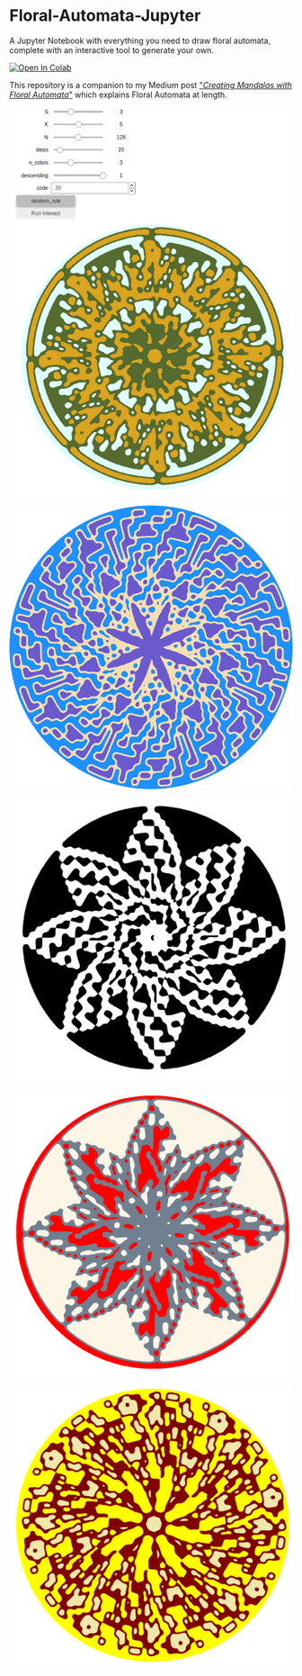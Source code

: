 # Floral-Automata-Jupyter
A Jupyter Notebook with everything you need to draw floral automata, complete with an interactive tool to generate your own.

[![Open In Colab](https://colab.research.google.com/assets/colab-badge.svg)](https://colab.research.google.com/github/marceloprates/Floral-Automata-Jupyter/blob/master/Floral%20Automata.ipynb)

This repository is a companion to my Medium post ["*Creating Mandalas with Floral Automata*"](https://medium.com/@marcelodeoliveirarosaprates/creating-mandalas-with-floral-automata-f54219c9b837) which explains Floral Automata at length.

![](images/screenshot.png)

![](images/rule30-ascending-blue-crop.png)

![](images/S2K3-30.png)

![](images/S3K3-4486031731065.png)

![](images/S3K3-5727312622606.png)
